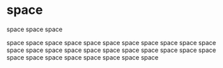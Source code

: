 # space
space space space

space space space space space space space space space space space space space space space space space space space space space space space space space space space space space space 
